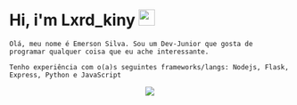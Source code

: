 # Hi, i'm Lxrd_kiny <img src="https://github.com/TheDudeThatCode/TheDudeThatCode/blob/master/Assets/Earth.gif" width="29px">

```Olá, meu nome é Emerson Silva. Sou um Dev-Junior que gosta de programar qualquer coisa que eu ache interessante.```

```Tenho experiência com o(a)s seguintes frameworks/langs: Nodejs, Flask, Express, Python e JavaScript```

<p align="center">
  <img align="center" src="https://github-readme-stats.vercel.app/api/?username=emersoncomsono&show_icons=true&title_color=94fcff&icon_color=79ff97&text_color=fe9fe6&bg_color=151515" />
</p>
